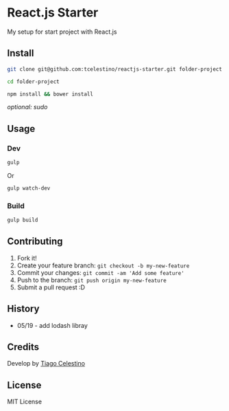 # React.js Starter

My setup for start project with React.js

## Install


```bash
git clone git@github.com:tcelestino/reactjs-starter.git folder-project
```

```bash
cd folder-project
```

```bash
npm install && bower install
```
_optional: sudo_

## Usage

### Dev
```bash
gulp
```

Or

```bash
gulp watch-dev
```

### Build
```bash
gulp build
```

## Contributing

  1. Fork it!
  2. Create your feature branch: `git checkout -b my-new-feature`
  3. Commit your changes: `git commit -am 'Add some feature'`
  4. Push to the branch: `git push origin my-new-feature`
  5. Submit a pull request :D

## History
  - 05/19 - add lodash libray

## Credits

Develop by [Tiago Celestino](http://github.com/tcelestino)

## License

MIT License
